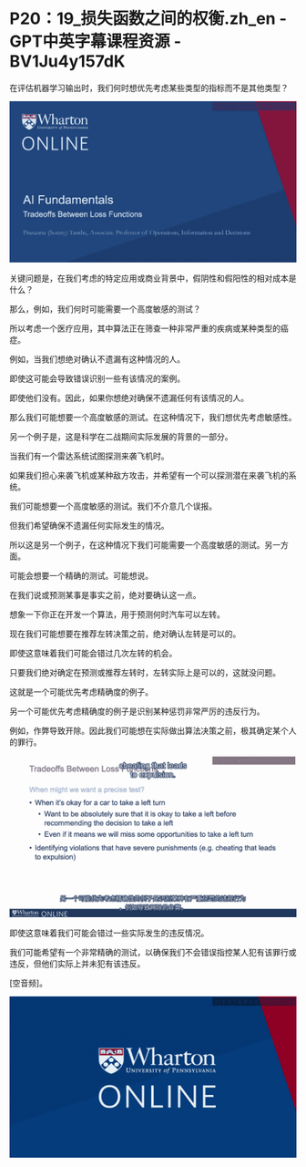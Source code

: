 # P20：19_损失函数之间的权衡.zh_en - GPT中英字幕课程资源 - BV1Ju4y157dK

在评估机器学习输出时，我们何时想优先考虑某些类型的指标而不是其他类型？

![](img/dfc525e35c82a2eceff6a2eb404a61cf_1.png)

关键问题是，在我们考虑的特定应用或商业背景中，假阴性和假阳性的相对成本是什么？

那么，例如，我们何时可能需要一个高度敏感的测试？

所以考虑一个医疗应用，其中算法正在筛查一种非常严重的疾病或某种类型的癌症。

例如，当我们想绝对确认不遗漏有这种情况的人。

即使这可能会导致错误识别一些有该情况的案例。

即使他们没有。因此，如果你想绝对确保不遗漏任何有该情况的人。

那么我们可能想要一个高度敏感的测试。在这种情况下，我们想优先考虑敏感性。

另一个例子是，这是科学在二战期间实际发展的背景的一部分。

当我们有一个雷达系统试图探测来袭飞机时。

如果我们担心来袭飞机或某种敌方攻击，并希望有一个可以探测潜在来袭飞机的系统。

我们可能想要一个高度敏感的测试。我们不介意几个误报。

但我们希望确保不遗漏任何实际发生的情况。

所以这是另一个例子，在这种情况下我们可能需要一个高度敏感的测试。另一方面。

可能会想要一个精确的测试。可能想说。

在我们说或预测某事是事实之前，绝对要确认这一点。

想象一下你正在开发一个算法，用于预测何时汽车可以左转。

现在我们可能想要在推荐左转决策之前，绝对确认左转是可以的。

即使这意味着我们可能会错过几次左转的机会。

只要我们绝对确定在预测或推荐左转时，左转实际上是可以的，这就没问题。

这就是一个可能优先考虑精确度的例子。

另一个可能优先考虑精确度的例子是识别某种惩罚非常严厉的违反行为。

例如，作弊导致开除。因此我们可能想在实际做出算法决策之前，极其确定某个人的罪行。

![](img/dfc525e35c82a2eceff6a2eb404a61cf_3.png)

即使这意味着我们可能会错过一些实际发生的违反情况。

我们可能希望有一个非常精确的测试，以确保我们不会错误指控某人犯有该罪行或违反，但他们实际上并未犯有该违反。

[空音频]。

![](img/dfc525e35c82a2eceff6a2eb404a61cf_5.png)
